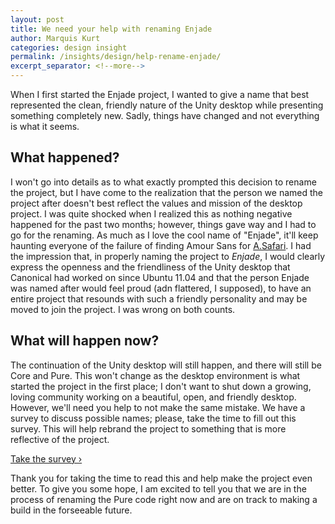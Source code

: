 ```yaml
---
layout: post
title: We need your help with renaming Enjade
author: Marquis Kurt
categories: design insight
permalink: /insights/design/help-rename-enjade/
excerpt_separator: <!--more-->
---
```

When I first started the Enjade project, I wanted to give a name that best represented the clean, friendly nature of the Unity desktop while presenting something completely new. Sadly, things have changed and not everything is what it seems.

<!--more-->

## What happened?
I won't go into details as to what exactly prompted this decision to rename the project, but I have come to the realization that the person we named the project after doesn't best reflect the values and mission of the desktop project. I was quite shocked when I realized this as nothing negative happened for the past two months; however, things gave way and I had to go for the renaming. As much as I love the cool name of "Enjade", it'll keep haunting everyone of the failure of finding Amour Sans for [A.Safari](http://www.acquaintedsafari.ga). I had the impression that, in properly naming the project to _Enjade_, I would clearly express the openness and the friendliness of the Unity desktop that Canonical had worked on since Ubuntu 11.04 and that the person Enjade was named after would feel proud (adn flattered, I supposed), to have an entire project that resounds with such a friendly personality and may be moved to join the project. I was wrong on both counts.

## What will happen now?
The continuation of the Unity desktop will still happen, and there will still be Core and Pure. This won't change as the desktop environment is what started the project in the first place; I don't want to shut down a growing, loving community working on a beautiful, open, and friendly desktop. However, we'll need you help to not make the same mistake. We have a survey to discuss possible names; please, take the time to fill out this survey. This will help rebrand the project to something that is more reflective of the project.

[Take the survey &rsaquo;](https://goo.gl/forms/OUSwuDEsRHiT0Y9N2)

Thank you for taking the time to read this and help make the project even better. To give you some hope, I am excited to tell you that we are in the process of renaming the Pure code right now and are on track to making a build in the forseeable future.
